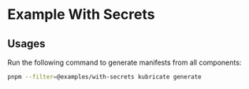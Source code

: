 # Example With Secrets

## Usages

Run the following command to generate manifests from all components:

```bash
pnpm --filter=@examples/with-secrets kubricate generate
```